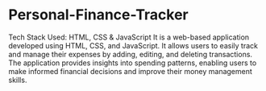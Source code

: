 # Personal-Finance-Tracker
Tech Stack Used: HTML, CSS & JavaScript
It is a web-based application developed using HTML, CSS, and JavaScript. It allows users to easily track and manage their expenses by adding, editing, and deleting transactions. The application provides insights into spending patterns, enabling users to make informed financial decisions and improve their money management skills.
